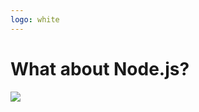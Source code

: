 ```yaml
---
logo: white
---
```


<h1 class="callout callout--title absolute z-2">What about Node.js?</h1>

<img src="/slowloris/node.png" class="absolute left-0 w-full" style="top: -40%"/>

